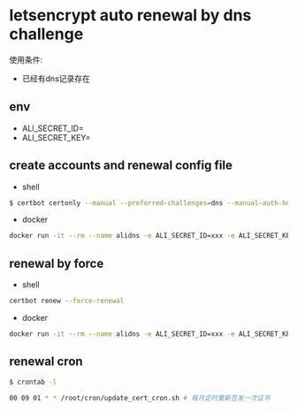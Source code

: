 # letsencrypt auto renewal by dns challenge

使用条件:

* 已经有dns记录存在

## env

* ALI_SECRET_ID=
* ALI_SECRET_KEY=

## create accounts and renewal config file

* shell

```bash
$ certbot certonly --manual --preferred-challenges=dns --manual-auth-hook /usr/src/app/authenticator.sh -d hub.digi-sky.com
```

* docker

```bash
docker run -it --rm --name alidns -e ALI_SECRET_ID=xxx -e ALI_SECRET_KEY=xxx -v /data/ssl/:/etc/letsencrypt/ hub.digi-sky.com/base/alidns:1.0.0 update hub.digi-sky.com
```

## renewal by force

* shell

```bash
certbot renew --force-renewal
```
* docker

```bash
docker run -it --rm --name alidns -e ALI_SECRET_ID=xxx -e ALI_SECRET_KEY=xxx -v /data/ssl/:/etc/letsencrypt/ hub.digi-sky.com/base/alidns:1.0.0
```

## renewal cron

```bash
$ crontab -l

00 09 01 * * /root/cron/update_cert_cron.sh # 每月定时重新签发一次证书
```
